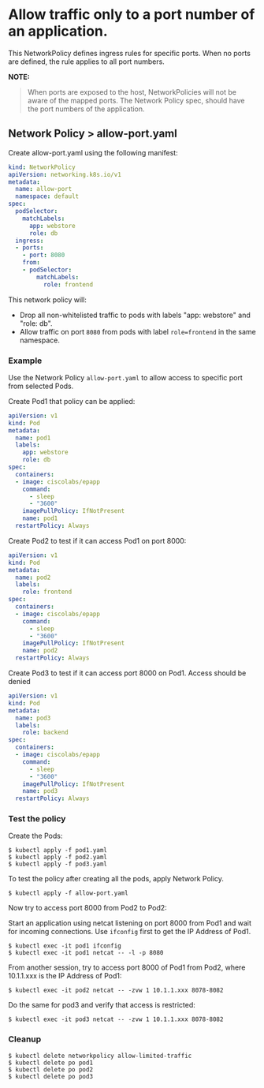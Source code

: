 # Allow traffic only to a port number of an application.

This NetworkPolicy defines ingress rules for specific ports. 
When no ports are defined, the rule applies to all port numbers.


**NOTE:**
> When ports are exposed to the host, NetworkPolicies will not be aware of the mapped ports. 
> The Network Policy spec, should have the port numbers of the application. 

## Network Policy > allow-port.yaml

Create allow-port.yaml using the following manifest:
  
```yaml
kind: NetworkPolicy
apiVersion: networking.k8s.io/v1
metadata:
  name: allow-port
  namespace: default
spec:
  podSelector:
    matchLabels:
      app: webstore
      role: db
  ingress:
  - ports:
    - port: 8080
    from:
    - podSelector:
        matchLabels:
          role: frontend
```

This network policy will:

- Drop all non-whitelisted traffic to pods with labels "app: webstore" and "role: db".
- Allow traffic on port `8080` from pods with label
  `role=frontend` in the same namespace.

### Example

Use the Network Policy `allow-port.yaml` to allow access to specific port from selected Pods. 

Create Pod1 that policy can be applied: 
```yaml
apiVersion: v1
kind: Pod
metadata:
  name: pod1
  labels:
    app: webstore
    role: db
spec:
  containers:
  - image: ciscolabs/epapp
    command:
      - sleep
      - "3600"
    imagePullPolicy: IfNotPresent
    name: pod1
  restartPolicy: Always
```

Create Pod2 to test if it can access Pod1 on port 8000: 
```yaml
apiVersion: v1
kind: Pod
metadata:
  name: pod2
  labels:
    role: frontend
spec:
  containers:
  - image: ciscolabs/epapp
    command:
      - sleep
      - "3600"
    imagePullPolicy: IfNotPresent
    name: pod2
  restartPolicy: Always
```

Create Pod3 to test if it can access port 8000 on Pod1. Access should be denied 
```yaml
apiVersion: v1
kind: Pod
metadata:
  name: pod3
  labels:
    role: backend
spec:
  containers:
  - image: ciscolabs/epapp
    command:
      - sleep
      - "3600"
    imagePullPolicy: IfNotPresent
    name: pod3
  restartPolicy: Always
```

### Test the policy

Create the Pods: 
```
$ kubectl apply -f pod1.yaml
$ kubectl apply -f pod2.yaml
$ kubectl apply -f pod3.yaml
```

To test the policy after creating all the pods, apply Network Policy. 
```
$ kubectl apply -f allow-port.yaml
```

Now try to access port 8000 from Pod2 to Pod2: 

Start an application using netcat listening on port 8000 from Pod1 and wait for incoming connections. 
Use ```ifconfig``` first to get the IP Address of Pod1. 
```
$ kubectl exec -it pod1 ifconfig
$ kubectl exec -it pod1 netcat -- -l -p 8080
```

From another session, try to access port 8000 of Pod1 from Pod2, where 10.1.1.xxx is the IP Address of Pod1: 
```
$ kubectl exec -it pod2 netcat -- -zvw 1 10.1.1.xxx 8078-8082
```

Do the same for pod3 and verify that access is restricted: 
```
$ kubectl exec -it pod3 netcat -- -zvw 1 10.1.1.xxx 8078-8082
```

### Cleanup
```
$ kubectl delete networkpolicy allow-limited-traffic
$ kubectl delete po pod1 
$ kubectl delete po pod2
$ kubectl delete po pod3
```
